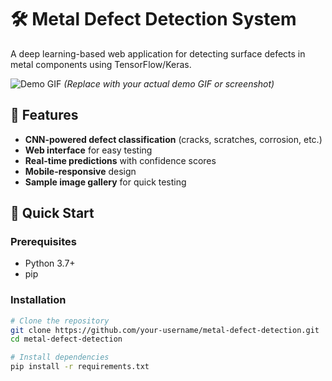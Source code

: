 # 🛠️ Metal Defect Detection System

A deep learning-based web application for detecting surface defects in metal components using TensorFlow/Keras.

![Demo GIF](static/demo.gif) *(Replace with your actual demo GIF or screenshot)*

## 🌟 Features

- **CNN-powered defect classification** (cracks, scratches, corrosion, etc.)
- **Web interface** for easy testing
- **Real-time predictions** with confidence scores
- **Mobile-responsive** design
- **Sample image gallery** for quick testing

## 🚀 Quick Start

### Prerequisites
- Python 3.7+
- pip

### Installation
```bash
# Clone the repository
git clone https://github.com/your-username/metal-defect-detection.git
cd metal-defect-detection

# Install dependencies
pip install -r requirements.txt